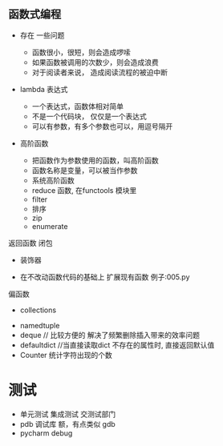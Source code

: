 ## 函数式编程

+ 存在 一些问题
    - 函数很小，很短，则会造成啰嗦
    - 如果函数被调用的次数少，则会造成浪费
    - 对于阅读者来说， 造成阅读流程的被迫中断

+ lambda 表达式
    - 一个表达式，函数体相对简单
    - 不是一个代码块， 仅仅是一个表达式
    - 可以有参数，有多个参数也可以，用逗号隔开

+ 高阶函数
    - 把函数作为参数使用的函数，叫高阶函数
    - 函数名称是变量，可以被当作参数
    - 系统高阶函数
    - reduce 函数, 在functools 模块里
    - filter   
    - 排序
    - zip
    - enumerate

返回函数
闭包
+ 装饰器
 - 在不改动函数代码的基础上 扩展现有函数  例子:005.py
 
偏函数 

+ collections
 - namedtuple
 - deque  // 比较方便的 解决了频繁删除插入带来的效率问题
 - defaultdict //当直接读取dict 不存在的属性时, 直接返回默认值
 - Counter 统计字符出现的个数


# 测试 
 - 单元测试 集成测试  交测试部门
 - pdb 调试库 额，有点类似 gdb
 - pycharm debug
 


 